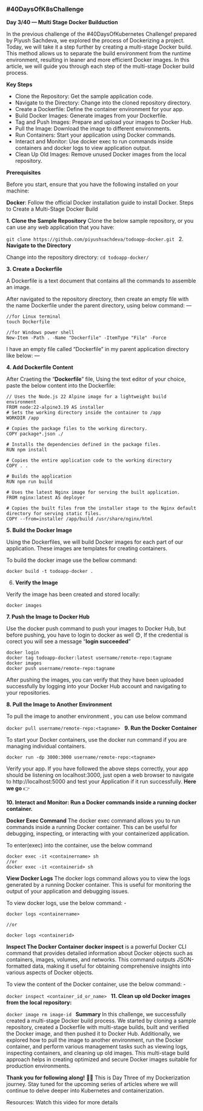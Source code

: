 ### #40DaysOfK8sChallenge
**Day 3/40 — Multi Stage Docker Builduction**

In the previous challenge of the #40DaysOfKubernetes Challenge! prepared by Piyush Sachdeva, we explored the process of Dockerizing a project. Today, we will take it a step further by creating a multi-stage Docker build. This method allows us to separate the build environment from the runtime environment, resulting in leaner and more efficient Docker images. In this article, we will guide you through each step of the multi-stage Docker build process.

**Key Steps**

- Clone the Repository: Get the sample application code.
- Navigate to the Directory: Change into the cloned repository directory.
- Create a Dockerfile: Define the container environment for your app.
- Build Docker Images: Generate images from your Dockerfile.
- Tag and Push Images: Prepare and upload your images to Docker Hub.
- Pull the Image: Download the image to different environments.
- Run Containers: Start your application using Docker commands.
- Interact and Monitor: Use docker exec to run commands inside containers and docker logs to view application output.
- Clean Up Old Images: Remove unused Docker images from the local repository.

**Prerequisites**

Before you start, ensure that you have the following installed on your machine:

**Docker**: Follow the official Docker installation guide to install Docker.
Steps to Create a Multi-Stage Docker Build

**1. Clone the Sample Repository**
Clone the below sample repository, or you can use any web application that you have:

`git clone https://github.com/piyushsachdeva/todoapp-docker.git
`
2. **Navigate to the Directory**

Change into the repository directory:
`cd todoapp-docker/
`

**3. Create a Dockerfile**

A Dockerfile is a text document that contains all the commands to assemble an image.

After navigated to the repository directory, then create an empty file with the name Dockerfile under the parent directory, using below command: —

```
//for Linux terminal
touch Dockerfile

//for Windows power shell
New-Item -Path . -Name "Dockerfile" -ItemType "File" -Force
```

I have an empty file called “Dockerfile” in my parent application directory like below: —

**4. Add Dockerfile Content**

After Craeting the “**Dockerfile**” file, Using the text editor of your choice, paste the below content into the Dockerfile:

```
// Uses the Node.js 22 Alpine image for a lightweight build environment
FROM node:22-alpine3.19 AS installer
# Sets the working directory inside the container to /app
WORKDIR /app

# Copies the package files to the working directory.
COPY package*.json ./

# Installs the dependencies defined in the package files.
RUN npm install 

# Copies the entire application code to the working directory
COPY . .

# Builds the application
RUN npm run build

# Uses the latest Nginx image for serving the built application.
FROM nginx:latest AS deployer

# Copies the built files from the installer stage to the Nginx default directory for serving static files.
COPY --from=installer /app/build /usr/share/nginx/html
```

**5. Build the Docker Image**

Using the Dockerfiles, we will build Docker images for each part of our application. These images are templates for creating containers.

To build the docker image use the bellow command:

`docker build -t todoapp-docker .
`

6. **Verify the Image**

Verify the image has been created and stored locally:

`docker images
`

**7. Push the Image to Docker Hub**

Use the docker push command to push your images to Docker Hub, but before pushing, you have to login to docker as well 😊, If the credential is corect you will see a message “**login succeeded**”

```
docker login
docker tag todoapp-docker:latest username/remote-repo:tagname
docker images
docker push username/remote-repo:tagname
```

After pushing the images, you can verify that they have been uploaded successfully by logging into your Docker Hub account and navigating to your repositories.


**8. Pull the Image to Another Environment**

To pull the image to another environment , you can use below command

`docker pull username/remote-repo:<tagname>
`
**9. Run the Docker Container**

To start your Docker containers, use the docker run command if you are managing individual containers.

`docker run -dp 3000:3000 username/remote-repo:<tagname>
`

Verify your app. If you have followed the above steps correctly, your app should be listening on localhost:3000, just open a web browser to navigate to http://localhost:5000 and test your Application if it run successfully. **Here we go** 👉


**10. Interact and Monitor: Run a Docker commands inside a running docker container.**

**Docker Exec Command**
The docker exec command allows you to run commands inside a running Docker container. This can be useful for debugging, inspecting, or interacting with your containerized application.

To enter(exec) into the container, use the below command

```
docker exec -it <containername> sh     
//or
docker exec -it <containerid> sh
```

**View Docker Logs**
The docker logs command allows you to view the logs generated by a running Docker container. This is useful for monitoring the output of your application and debugging issues.

To view docker logs, use the below command: -

```
docker logs <containername>

//or

docker logs <containerid>
```

**Inspect The Docker Container**
**docker inspect** is a powerful Docker CLI command that provides detailed information about Docker objects such as containers, images, volumes, and networks. This command outputs JSON-formatted data, making it useful for obtaining comprehensive insights into various aspects of Docker objects.

To view the content of the Docker container, use the below command: -

`docker inspect <container_id_or_name>
`
**11. Clean up old Docker images from the local repository:**

`docker image rm image-id
`
**Summary**
In this challenge, we successfully created a multi-stage Docker build process. We started by cloning a sample repository, created a Dockerfile with multi-stage builds, built and verified the Docker image, and then pushed it to Docker Hub. Additionally, we explored how to pull the image to another environment, run the Docker container, and perform various management tasks such as viewing logs, inspecting containers, and cleaning up old images. This multi-stage build approach helps in creating optimized and secure Docker images suitable for production environments.

**Thank you for following along!** 🙏😊 This is Day Three of my Dockerization journey. Stay tuned for the upcoming series of articles where we will continue to delve deeper into Kubernetes and containerization.

Resources: Watch this video for more details